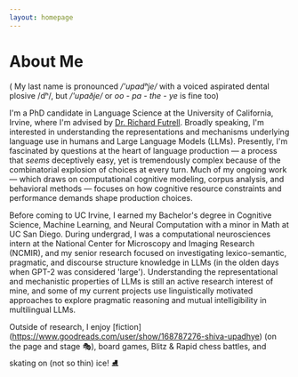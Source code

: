 ```yaml
---
layout: homepage
---
```


# About Me

( My last name is pronounced  */'upadʰje/* with a voiced aspirated dental plosive /dʰ/, but */'upaðje/* or *oo - pa - the - ye* is fine too) 

I'm a PhD candidate in Language Science at the University of California, Irvine, where I'm advised by [Dr. Richard Futrell](https://www.socsci.uci.edu/~rfutrell/). Broadly speaking, I'm interested in understanding the representations and mechanisms underlying language use in humans and Large Language Models (LLMs). Presently, I'm fascinated by questions at the heart of language production — a process that *seems* deceptively easy, yet is tremendously complex because of the combinatorial explosion of choices at every turn. Much of my ongoing work — which draws on computational cognitive modeling, corpus analysis, and behavioral methods — focuses on how cognitive resource constraints and performance demands shape production choices.

Before coming to UC Irvine, I earned my Bachelor's degree in Cognitive Science, Machine Learning, and Neural Computation with a minor in Math at UC San Diego. During undergrad, I was a computational neurosciences intern at the National Center for Microscopy and Imaging Research (NCMIR), and my senior research focused on investigating lexico-semantic, pragmatic, and discourse structure knowledge in LLMs (in the olden days when GPT-2 was considered 'large'). Understanding the representational and mechanistic properties of LLMs is still an active research interest of mine, and some of my current projects use linguistically motivated approaches to explore pragmatic reasoning and mutual intelligibility in multilingual LLMs. 

Outside of research, I enjoy [fiction] (https://www.goodreads.com/user/show/168787276-shiva-upadhye) (on the page and stage 🎭), board games, Blitz & Rapid chess battles, and skating on (not so thin) ice! ⛸️
